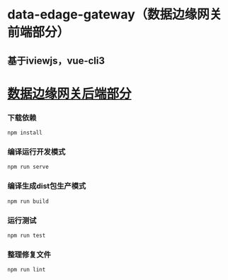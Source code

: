 # data-edage-gateway（数据边缘网关前端部分）
## 基于iviewjs，vue-cli3
# [数据边缘网关后端部分](https://github.com/qmdx00/onenet-iot-project)
### 下载依赖
```
npm install
```
### 编译运行开发模式
```
npm run serve
```
### 编译生成dist包生产模式
```
npm run build
```
### 运行测试
```
npm run test
```
### 整理修复文件
```
npm run lint
```


